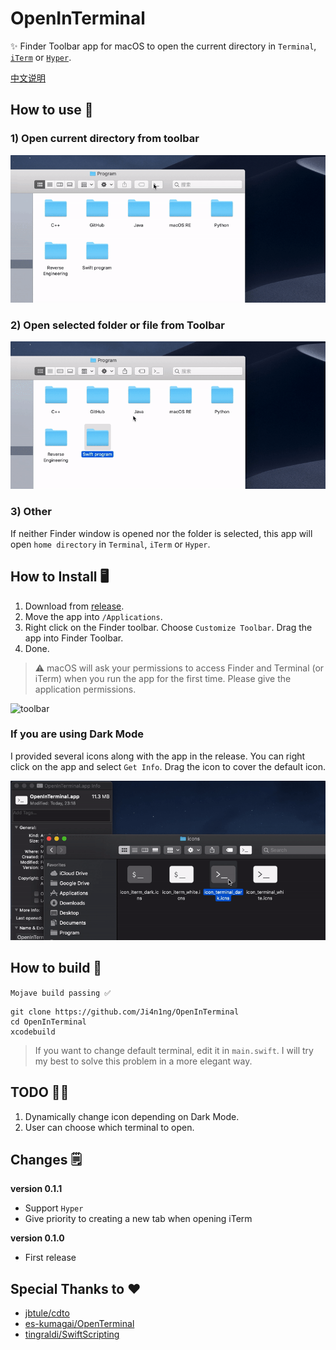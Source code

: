  # OpenInTerminal

✨ Finder Toolbar app for macOS to open the current directory in `Terminal`, [`iTerm`](https://www.iterm2.com/) or [`Hyper`](https://github.com/zeit/hyper). 

[中文说明](./README-zh.md)

## How to use 🚀

### 1) Open current directory from toolbar

![run](./screenshots/run.gif)

### 2) Open selected folder or file from Toolbar

![run2](./screenshots/run2.gif)

### 3) Other

If neither Finder window is opened nor the folder is selected, this app will open `home directory` in `Terminal`,  `iTerm` or `Hyper`.

## How to Install 🖥

1. Download from [release](https://github.com/Ji4n1ng/OpenInTerminal/releases).
2. Move the app into `/Applications`.
3. Right click on the Finder toolbar. Choose `Customize Toolbar`. Drag the app into Finder Toolbar.
4. Done.

>  ⚠️ macOS will ask your permissions to access Finder and Terminal (or iTerm) when you run the app for the first time. Please give the application permissions.

![toolbar](./screenshots/toolbar.gif)

### If you are using Dark Mode

I provided several icons along with the app in the release. You can right click on the app and select `Get Info`. Drag the icon to cover the default icon.

![change_icon](./screenshots/change_icon.gif)

## How to build 🔨

`Mojave build passing ✅`

```
git clone https://github.com/Ji4n1ng/OpenInTerminal
cd OpenInTerminal
xcodebuild
```

> If you want to change default terminal, edit it in `main.swift`. I will try my best to solve this problem in a more elegant way.

## TODO 👨‍💻

1. Dynamically change icon depending on Dark Mode.
2. User can choose which terminal to open.

## Changes 🗒

**version 0.1.1**

- Support `Hyper`
- Give priority to creating a new tab when opening iTerm

**version 0.1.0**

- First release

## Special Thanks to ❤️

- [jbtule/cdto](https://github.com/jbtule/cdto)
- [es-kumagai/OpenTerminal](https://github.com/es-kumagai/OpenTerminal)
- [tingraldi/SwiftScripting](https://github.com/tingraldi/SwiftScripting)